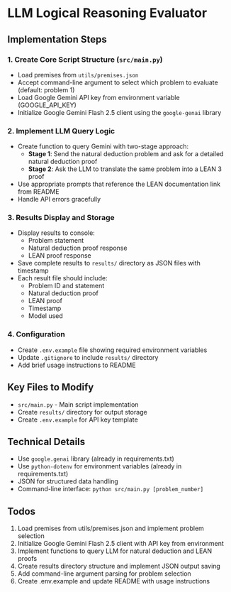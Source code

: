 # LLM Logical Reasoning Evaluator

## Implementation Steps

### 1. Create Core Script Structure (`src/main.py`)
- Load premises from `utils/premises.json`
- Accept command-line argument to select which problem to evaluate (default: problem 1)
- Load Google Gemini API key from environment variable (GOOGLE_API_KEY)
- Initialize Google Gemini Flash 2.5 client using the `google-genai` library

### 2. Implement LLM Query Logic
- Create function to query Gemini with two-stage approach:
  - **Stage 1**: Send the natural deduction problem and ask for a detailed natural deduction proof
  - **Stage 2**: Ask the LLM to translate the same problem into a LEAN 3 proof
- Use appropriate prompts that reference the LEAN documentation link from README
- Handle API errors gracefully

### 3. Results Display and Storage
- Display results to console:
  - Problem statement
  - Natural deduction proof response
  - LEAN proof response
- Save complete results to `results/` directory as JSON files with timestamp
- Each result file should include:
  - Problem ID and statement
  - Natural deduction proof
  - LEAN proof
  - Timestamp
  - Model used

### 4. Configuration
- Create `.env.example` file showing required environment variables
- Update `.gitignore` to include `results/` directory
- Add brief usage instructions to README

## Key Files to Modify
- `src/main.py` - Main script implementation
- Create `results/` directory for output storage
- Create `.env.example` for API key template

## Technical Details
- Use `google.genai` library (already in requirements.txt)
- Use `python-dotenv` for environment variables (already in requirements.txt)
- JSON for structured data handling
- Command-line interface: `python src/main.py [problem_number]`

## Todos
1. Load premises from utils/premises.json and implement problem selection
2. Initialize Google Gemini Flash 2.5 client with API key from environment
3. Implement functions to query LLM for natural deduction and LEAN proofs
4. Create results directory structure and implement JSON output saving
5. Add command-line argument parsing for problem selection
6. Create .env.example and update README with usage instructions

